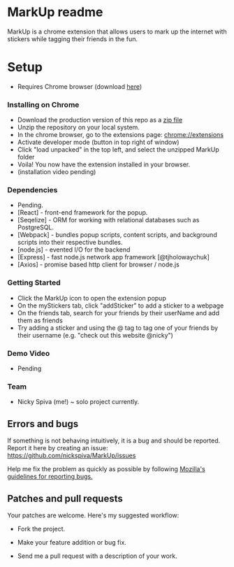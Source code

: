 # MarkUp readme

MarkUp is a chrome extension that allows users to mark up the internet with stickers while tagging their friends in the fun.

# Setup

- Requires Chrome browser (download [here][chromelink])

### Installing on Chrome

- Download the production version of this repo as a [zip file](https://drive.google.com/file/d/1D5tYmUUFfnZPVMONDHyT0HwBI310FSB0/view?usp=sharing)
- Unzip the repository on your local system.
- In the chrome browser, go to the extensions page: [chrome://extensions][extensionspage]
- Activate developer mode (button in top right of window)
- Click "load unpacked" in the top left, and select the unzipped MarkUp folder
- Voila! You now have the extension installed in your browser.
- (installation video pending)

### Dependencies

- Pending.
- [React] - front-end framework for the popup.
- [Seqelize] - ORM for working with relational databases such as PostgreSQL.
- [Webpack] - bundles popup scripts, content scripts, and background scripts into their respective bundles.
- [node.js] - evented I/O for the backend
- [Express] - fast node.js network app framework [@tjholowaychuk]
- [Axios] - promise based http client for browser / node.js

### Getting Started

- Click the MarkUp icon to open the extension popup
- On the myStickers tab, click "addSticker" to add a sticker to a webpage
- On the friends tab, search for your friends by their userName and add them as friends
- Try adding a sticker and using the @ tag to tag one of your friends by their username (e.g. "check out this website @nicky")

### Demo Video

- Pending

### Team

- Nicky Spiva (me!) ~ solo project currently.

## Errors and bugs

If something is not behaving intuitively, it is a bug and should be reported.
Report it here by creating an issue: https://github.com/nickspiva/MarkUp/issues

Help me fix the problem as quickly as possible by following [Mozilla's guidelines for reporting bugs.](https://developer.mozilla.org/en-US/docs/Mozilla/QA/Bug_writing_guidelines#General_Outline_of_a_Bug_Report)

## Patches and pull requests

Your patches are welcome. Here's my suggested workflow:

- Fork the project.
- Make your feature addition or bug fix.
- Send me a pull request with a description of your work.

  [chromeLink]: <https://www.google.com/chrome/?brand=CHBD&gclid=Cj0KCQjwoub3BRC6ARIsABGhnyYAVyBfAvqjg3BySoppYwhUPkPBvMLxY_kBGWhdHmMza5t-U3pjm2oaAjGSEALw_wcB&gclsrc=aw.ds>
  [extensionsPage]: <chrome://extensions>
